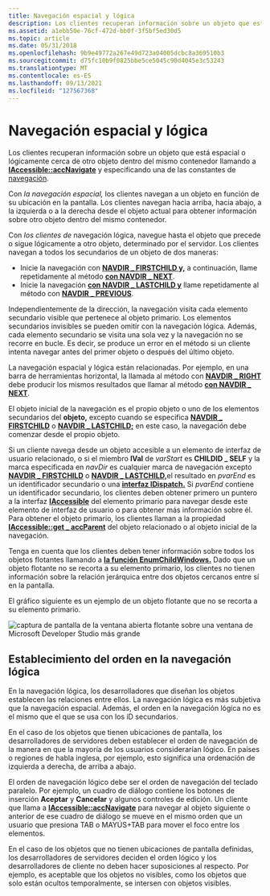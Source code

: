 ```yaml
---
title: Navegación espacial y lógica
description: Los clientes recuperan información sobre un objeto que está espacial o lógicamente cerca de otro objeto dentro del mismo contenedor llamando a IAccessible accNavigate y especificando una de las constantes de navegación.
ms.assetid: a1ebb50e-76cf-472d-bb0f-3f5bf5ed30d5
ms.topic: article
ms.date: 05/31/2018
ms.openlocfilehash: 9b9e49772a267e49d723a04005dcbc8a369510b3
ms.sourcegitcommit: d75fc10b9f0825bbe5ce5045c90d4045e3c53243
ms.translationtype: MT
ms.contentlocale: es-ES
ms.lasthandoff: 09/13/2021
ms.locfileid: "127567368"
---
```

# <a name="spatial-and-logical-navigation"></a>Navegación espacial y lógica

Los clientes recuperan información sobre un objeto que está espacial o lógicamente cerca de otro objeto dentro del mismo contenedor llamando a [**IAccessible::accNavigate**](/windows/desktop/api/Oleacc/nf-oleacc-iaccessible-accnavigate) y especificando una de las constantes de [navegación](navigation-constants.md).

Con *la navegación espacial,* los clientes navegan a un objeto en función de su ubicación en la pantalla. Los clientes navegan hacia arriba, hacia abajo, a la izquierda o a la derecha desde el objeto actual para obtener información sobre otro objeto dentro del mismo contenedor.

Con *los clientes de* navegación lógica, navegue hasta el objeto que precede o sigue lógicamente a otro objeto, determinado por el servidor. Los clientes navegan a todos los secundarios de un objeto de dos maneras:

-   Inicie la navegación con [**NAVDIR \_ FIRSTCHILD y,**](navigation-constants.md) a continuación, llame repetidamente al método [**con NAVDIR \_ NEXT**](navigation-constants.md).
-   Inicie la navegación [**con NAVDIR \_ LASTCHILD y**](navigation-constants.md) llame repetidamente al método con [**NAVDIR \_ PREVIOUS**](navigation-constants.md).

Independientemente de la dirección, la navegación visita cada elemento secundario visible que pertenece al objeto primario. Los elementos secundarios invisibles se pueden omitir con la navegación lógica. Además, cada elemento secundario se visita una sola vez y la navegación no se recorre en bucle. Es decir, se produce un error en el método si un cliente intenta navegar antes del primer objeto o después del último objeto.

La navegación espacial y lógica están relacionadas. Por ejemplo, en una barra de herramientas horizontal, la llamada al método con [**NAVDIR \_ RIGHT**](navigation-constants.md) debe producir los mismos resultados que llamar al método [**con NAVDIR \_ NEXT**](navigation-constants.md).

El objeto inicial de la navegación es el propio objeto o uno de los elementos secundarios del **objeto,** excepto cuando se especifica [**NAVDIR \_ FIRSTCHILD**](navigation-constants.md) o [**NAVDIR \_ LASTCHILD;**](navigation-constants.md) en este caso, la navegación debe comenzar desde el propio objeto.

Si un cliente navega desde un objeto accesible a un elemento de interfaz de usuario relacionado, o si el miembro **lVal** de *varStart* es **CHILDID \_ SELF** y la marca especificada en *navDir* es cualquier marca de navegación excepto [**NAVDIR \_ FIRSTCHILD**](navigation-constants.md) o [**NAVDIR \_ LASTCHILD,**](navigation-constants.md)el resultado en *pvarEnd* es un identificador secundario o una [**interfaz IDispatch.**](idispatch-interface.md) Si *pvarEnd* contiene un identificador secundario, los clientes deben obtener primero un puntero a la interfaz [**IAccessible**](/windows/desktop/api/oleacc/nn-oleacc-iaccessible) del elemento primario para navegar desde este elemento de interfaz de usuario o para obtener más información sobre él. Para obtener el objeto primario, los clientes llaman a la propiedad [**IAccessible::get \_ accParent**](/windows/desktop/api/Oleacc/nf-oleacc-iaccessible-get_accparent) del objeto relacionado o al objeto inicial de la navegación.

Tenga en cuenta que los clientes deben tener información sobre todos los objetos flotantes llamando a [**la función EnumChildWindows.**](/windows/desktop/api/winuser/nf-winuser-enumchildwindows) Dado que un objeto flotante no se recorta a su elemento primario, los clientes no tienen información sobre la relación jerárquica entre dos objetos cercanos entre sí en la pantalla.

El gráfico siguiente es un ejemplo de un objeto flotante que no se recorta a su elemento primario.

![captura de pantalla de la ventana abierta flotante sobre una ventana de Microsoft Developer Studio más grande](images/floatob.gif)

## <a name="establishing-the-order-in-logical-navigation"></a>Establecimiento del orden en la navegación lógica

En la navegación lógica, los desarrolladores que diseñan los objetos establecen las relaciones entre ellos. La navegación lógica es más subjetiva que la navegación espacial. Además, el orden en la navegación lógica no es el mismo que el que se usa con los iD secundarios.

En el caso de los objetos que tienen ubicaciones de pantalla, los desarrolladores de servidores deben establecer el orden de navegación de la manera en que la mayoría de los usuarios considerarían lógico. En países o regiones de habla inglesa, por ejemplo, esto significa una ordenación de izquierda a derecha, de arriba a abajo.

El orden de navegación lógico debe ser el orden de navegación del teclado paralelo. Por ejemplo, un cuadro de diálogo contiene los botones de inserción **Aceptar** y **Cancelar** y algunos controles de edición. Un cliente que llama a [**IAccessible::accNavigate**](/windows/desktop/api/Oleacc/nf-oleacc-iaccessible-accnavigate) para navegar al objeto siguiente o anterior de ese cuadro de diálogo se mueve en el mismo orden que un usuario que presiona TAB o MAYÚS+TAB para mover el foco entre los elementos.

En el caso de los objetos que no tienen ubicaciones de pantalla definidas, los desarrolladores de servidores deciden el orden lógico y los desarrolladores de cliente no deben hacer suposiciones al respecto. Por ejemplo, es aceptable que los objetos no visibles, como los objetos que solo están ocultos temporalmente, se intersen con objetos visibles.

 

 